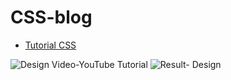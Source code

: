 # CSS-blog
- [Tutorial CSS](https://www.youtube.com/watch?v=W6GTDfrWjXs)

![Design Video-YouTube Tutorial]()
![Result- Design]()
